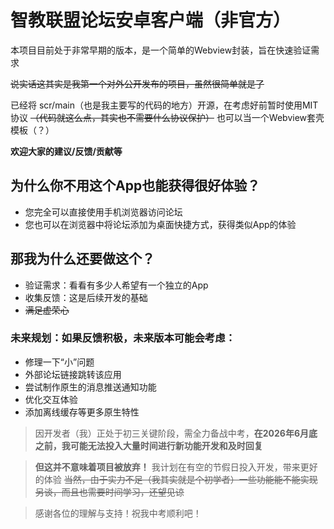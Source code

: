 # 智教联盟论坛安卓客户端（非官方）

本项目目前处于非常早期的版本，是一个简单的Webview封装，旨在快速验证需求

~~说实话这其实是我第一个对外公开发布的项目，虽然很简单就是了~~

已经将 scr/main（也是我主要写的代码的地方）开源，在考虑好前暂时使用MIT协议 ~~（代码就这么点，其实也不需要什么协议保护）~~ 也可以当一个Webview套壳模板（？）

**欢迎大家的建议/反馈/贡献等**

## 为什么你不用这个App也能获得很好体验？

- 您完全可以直接使用手机浏览器访问论坛
- 您也可以在浏览器中将论坛添加为桌面快捷方式，获得类似App的体验

## 那我为什么还要做这个？

* 验证需求：看看有多少人希望有一个独立的App
* 收集反馈：这是后续开发的基础
* ~~满足虚荣心~~

### 未来规划：如果反馈积极，未来版本可能会考虑：

- 修理一下“小”问题
- 外部论坛链接跳转该应用
- 尝试制作原生的消息推送通知功能
- 优化交互体验
- 添加离线缓存等更多原生特性

> 因开发者（我）正处于初三关键阶段，需全力备战中考，**在2026年6月底之前，我可能无法投入大量时间进行新功能开发和及时回复**

> **但这并不意味着项目被放弃！** 我计划在有空的节假日投入开发，带来更好的体验 ~~当然，由于实力不足（我其实就是个初学者）一些功能能不能实现另谈，而且也需要时间学习，还望见谅~~

> 感谢各位的理解与支持！祝我中考顺利吧！
